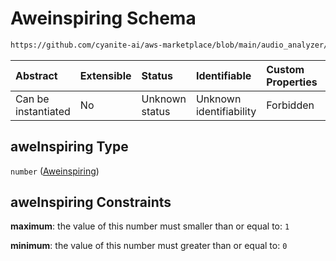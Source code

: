 # Aweinspiring Schema

```txt
https://github.com/cyanite-ai/aws-marketplace/blob/main/audio_analyzer/schemes/marketplace_v1/schema/TaggingV8.schema.json#/$defs/MoodAdvancedScoresV1/properties/aweInspiring
```



| Abstract            | Extensible | Status         | Identifiable            | Custom Properties | Additional Properties | Access Restrictions | Defined In                                                                     |
| :------------------ | :--------- | :------------- | :---------------------- | :---------------- | :-------------------- | :------------------ | :----------------------------------------------------------------------------- |
| Can be instantiated | No         | Unknown status | Unknown identifiability | Forbidden         | Allowed               | none                | [TaggingV8.schema.json\*](../out/TaggingV8.schema.json "open original schema") |

## aweInspiring Type

`number` ([Aweinspiring](taggingv8-defs-moodadvancedscoresv1-properties-aweinspiring.md))

## aweInspiring Constraints

**maximum**: the value of this number must smaller than or equal to: `1`

**minimum**: the value of this number must greater than or equal to: `0`
